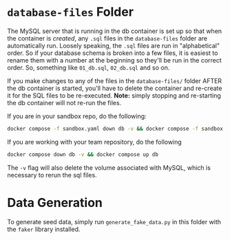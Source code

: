# `database-files` Folder

The MySQL server that is running in the db container is set up so that when the container is *created*, any `.sql` files in the `database-files` folder are automatically run.  Loosely speaking, the `.sql` files are run in "alphabetical" order.  So if your database schema is broken into a few files, it is easiest to rename them with a number at the beginning so they'll be run in the correct order.  So, something like `01_db.sql`, `02_db.sql` and so on. 

If you make changes to any of the files in the `database-files/` folder AFTER the db container is started, you'll have to delete the container and re-create it for the SQL files to be re-executed.  **Note:** simply stopping and re-starting the db container will not re-run the files. 

If you are in your sandbox repo, do the following:

```bash
docker compose -f sandbox.yaml down db -v && docker compose -f sandbox.yaml up db
```

If you are working with your team repository, do the following

```bash
docker compose down db -v && docker compose up db
```

The `-v` flag will also delete the volume associated with MySQL, which is necessary to rerun the sql files. 

# Data Generation
To generate seed data, simply run `generate_fake_data.py` in this folder with the `faker` library installed.
